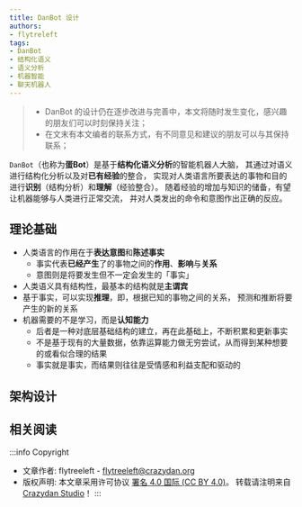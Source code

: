```yaml
---
title: DanBot 设计
authors:
- flytreleft
tags:
- DanBot
- 结构化语义
- 语义分析
- 机器智能
- 聊天机器人
---
```


> - DanBot 的设计仍在逐步改进与完善中，本文将随时发生变化，感兴趣的朋友们可以时刻保持关注；
> - 在文末有本文编者的联系方式，有不同意见和建议的朋友可以与其保持联系；

`DanBot`（也称为**蛋Bot**）是基于**结构化语义分析**的智能机器人大脑，
其通过对语义进行结构化分析以及对**已有经验**的整合，
实现对人类语言所要表达的事物和目的进行**识别**（结构分析）和**理解**（经验整合）。
随着经验的增加与知识的储备，有望让机器能够与人类进行正常交流，
并对人类发出的命令和意图作出正确的反应。

<!-- more -->

## 理论基础

- 人类语言的作用在于**表达意图**和**陈述事实**
  - 事实代表**已经产生**了的事物之间的**作用**、**影响**与**关系**
  - 意图则是将要发生但不一定会发生的「事实」
- 人类语义具有结构性，最基本的结构就是**主谓宾**
- 基于事实，可以实现**推理**，即，根据已知的事物之间的关系，
  预测和推断将要产生的新的关系
- 机器需要的不是学习，而是**认知能力**
  - 后者是一种对底层基础结构的建立，再在此基础上，不断积累和更新事实
  - 不是基于现有的大量数据，依靠运算能力做无穷尝试，从而得到某种想要的或看似合理的结果
  - 事实就是事实，而结果则往往是受情感和利益支配和驱动的

## 架构设计

## 相关阅读


:::info Copyright
- 文章作者: flytreeleft - [flytreeleft@crazydan.org](mailto:flytreeleft@crazydan.org)
- 版权声明: 本文章采用许可协议 [署名 4.0 国际 (CC BY 4.0)](https://creativecommons.org/licenses/by/4.0/)。
  转载请注明来自 [Crazydan Studio](https://studio.crazydan.org/)！
:::
